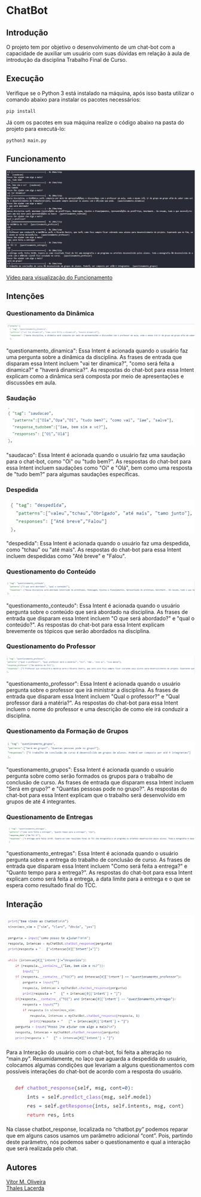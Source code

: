 # ChatBot
## Introdução
O projeto tem por objetivo o desenvolvimento de um chat-bot com a capacidade de auxiliar um usuário com suas dúvidas em relação à aula de introdução da disciplina Trabalho Final de Curso. 

## Execução 
Verifique se o Python 3 está instalado na máquina, após isso basta utilizar o comando abaixo para instalar os pacotes necessários:
```
pip install
```

Já com os pacotes em sua máquina realize o código abaixo na pasta do projeto para executá-lo:
```
python3 main.py
```
## Funcionamento
<p align="center">
  <img src="https://github.com/LacThales/ChatBot/blob/main/Imagens/execucao.jpg" alt="Telnet"/>
</p>

[Vídeo para visualização do Funcionamento](https://youtu.be/uGjqAtd-Www)

## Intenções
### Questionamento da Dinâmica

<p align="center">
  <img src="https://github.com/LacThales/ChatBot/blob/main/Imagens/QuestionamentoDinamica.png" alt="Telnet"/>
</p>

"questionamento_dinamica": Essa Intent é acionada quando o usuário faz uma pergunta sobre a dinâmica da disciplina. As frases de entrada que disparam essa Intent incluem "vai ter dinamica?", "como será feita a dinamica?" e "haverá dinamica?". As respostas do chat-bot para essa Intent explicam como a dinâmica será composta por meio de apresentações e discussões em aula.

### Saudação

<p align="center">
  <img src="https://github.com/LacThales/ChatBot/blob/main/Imagens/Saudacao.png" alt="Telnet"/>
</p>

"saudacao": Essa Intent é acionada quando o usuário faz uma saudação para o chat-bot, como "Oi" ou "tudo bem?". As respostas do chat-bot para essa Intent incluem saudações como "Oi" e "Olá", bem como uma resposta de "tudo bem?" para algumas saudações específicas.

### Despedida

<p align="center">
  <img src="https://github.com/LacThales/ChatBot/blob/main/Imagens/Despedida.png" alt="Telnet"/>
</p>

"despedida": Essa Intent é acionada quando o usuário faz uma despedida, como "tchau" ou "até mais". As respostas do chat-bot para essa Intent incluem despedidas como "Até breve" e "Falou".

### Questionamento do Conteúdo

<p align="center">
  <img src="https://github.com/LacThales/ChatBot/blob/main/Imagens/QuestionamentoConteudo.png" alt="Telnet"/>
</p>

"questionamento_conteudo": Essa Intent é acionada quando o usuário pergunta sobre o conteúdo que será abordado na disciplina. As frases de entrada que disparam essa Intent incluem "O que será abordado?" e "qual o conteúdo?". As respostas do chat-bot para essa Intent explicam brevemente os tópicos que serão abordados na disciplina.

### Questionamento do Professor

<p align="center">
  <img src="https://github.com/LacThales/ChatBot/blob/main/Imagens/QuestionamentoProfessor.png" alt="Telnet"/>
</p>

"questionamento_professor": Essa Intent é acionada quando o usuário pergunta sobre o professor que irá ministrar a disciplina. As frases de entrada que disparam essa Intent incluem "Qual o professor?" e "Qual professor dará a matéria?". As respostas do chat-bot para essa Intent incluem o nome do professor e uma descrição de como ele irá conduzir a disciplina.


### Questionamento da Formação de Grupos

<p align="center">
  <img src="https://github.com/LacThales/ChatBot/blob/main/Imagens/QuestionamentoGrupos.png" alt="Telnet"/>
</p>

"questionamento_grupos": Essa Intent é acionada quando o usuário pergunta sobre como serão formados os grupos para o trabalho de conclusão de curso. As frases de entrada que disparam essa Intent incluem "Será em grupo?" e "Quantas pessoas pode no grupo?". As respostas do chat-bot para essa Intent explicam que o trabalho será desenvolvido em grupos de até 4 integrantes.

### Questionamento de Entregas

<p align="center">
  <img src="https://github.com/LacThales/ChatBot/blob/main/Imagens/QuestionamentoEntrega.png" alt="Telnet"/>
</p>

"questionamento_entregas": Essa Intent é acionada quando o usuário pergunta sobre a entrega do trabalho de conclusão de curso. As frases de entrada que disparam essa Intent incluem "Como será feita a entrega?" e "Quanto tempo para a entrega?". As respostas do chat-bot para essa Intent explicam como será feita a entrega, a data limite para a entrega e o que se espera como resultado final do TCC.

## Interação

<p align="center">
  <img src="https://github.com/LacThales/ChatBot/blob/main/Imagens/interacoes.png" alt="Telnet"/>
</p>
Para a Interação do usuário com o chat-bot, foi feita a alteração no “main.py”. Resumidamente, no laço que aguarda a despedida do usuário, colocamos algumas condições que levariam a alguns questionamentos com possíveis interações do chat-bot de acordo com a resposta do usuário.

<p align="center">
  <img src="https://github.com/LacThales/ChatBot/blob/main/Imagens/chatbotresponse.png" alt="Telnet"/>
</p>

Na classe chatbot_response, localizada no “chatbot.py” podemos reparar que em alguns casos usamos um parâmetro adicional “cont”. Pois, partindo deste parâmetro, nós podemos saber o questionamento e qual a interação que será realizada pelo chat.

## Autores
[Vítor M. Oliveira](https://github.com/vihmar)  
[Thales Lacerda](https://github.com/LacThales)
